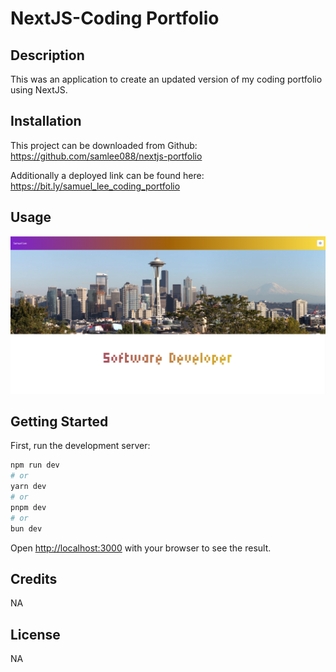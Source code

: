 # NextJS-Coding Portfolio

## Description

This was an application to create an updated version of my coding portfolio using NextJS.

## Installation

This project can be downloaded from Github:
https://github.com/samlee088/nextjs-portfolio

Additionally a deployed link can be found here:
https://bit.ly/samuel_lee_coding_portfolio

## Usage

![screenshot of deployed website](./components/images/Deployed%20Website%20Screenshot.png)

## Getting Started

First, run the development server:

```bash
npm run dev
# or
yarn dev
# or
pnpm dev
# or
bun dev
```

Open [http://localhost:3000](http://localhost:3000) with your browser to see the result.

## Credits

NA

## License

NA
